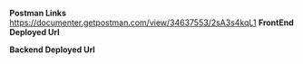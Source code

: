 **Postman Links**
https://documenter.getpostman.com/view/34637553/2sA3s4kqL1
**FrontEnd Deployed Url**

**Backend Deployed Url**
